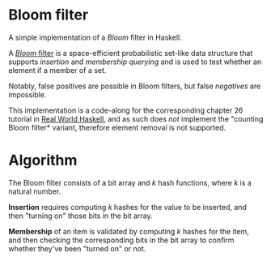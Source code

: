 # Bloom filter
A simple implementation of a *Bloom* filter in Haskell.

A [*Bloom* filter](https://en.wikipedia.org/wiki/Bloom_filter) is a space-efficient probabilistic set-like data structure that supports *insertion* and
*membership querying* and is used to test whether an element if a member of a
set.

Notably, false positives are possible in Bloom filters, but false *negatives*
are impossible.

This implementation is a code-along for the corresponding chapter 26 tutorial in [Real
World
Haskell](http://book.realworldhaskell.org/read/advanced-library-design-building-a-bloom-filter.html),
and as such does *not* implement the "counting Bloom filter* variant, therefore
element removal is not supported.

# Algorithm
The Bloom filter consists of a bit array and *k* hash functions, where *k* is a
natural number.

**Insertion** requires computing *k* hashes for the value to be inserted, and
then "turning on" those bits in the bit array.

**Membership** of an item is validated by computing *k* hashes for the item, and
then checking the corresponding bits in the bit array to confirm whether they've
been "turned on" or not.